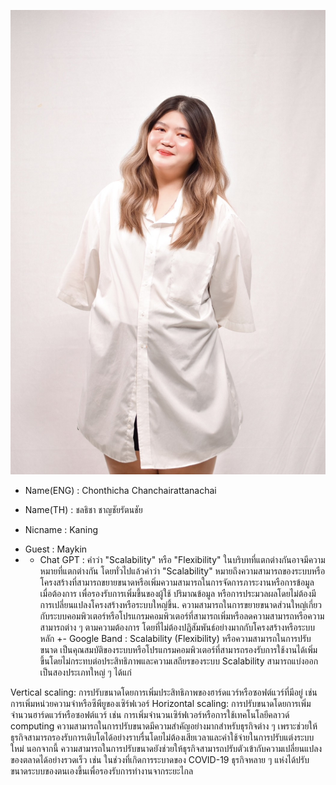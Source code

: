 ![alt text for screen readers](S__20340739.jpg "Text to show on mouseover")
- Name(ENG) : Chonthicha Chanchairattanachai
+ Name(TH) : ชลธิชา ชาญชัยรัตนชัย
* Nicname : Kaning
- Guest : Maykin
- * Chat GPT : คำว่า "Scalability" หรือ "Flexibility" ในบริบทที่แตกต่างกันอาจมีความหมายที่แตกต่างกัน โดยทั่วไปแล้วคำว่า "Scalability" หมายถึงความสามารถของระบบหรือโครงสร้างที่สามารถขยายขนาดหรือเพิ่มความสามารถในการจัดการภาระงานหรือการข้อมูลเมื่อต้องการ เพื่อรองรับการเพิ่มขึ้นของผู้ใช้ ปริมาณข้อมูล หรือการประมวลผลโดยไม่ต้องมีการเปลี่ยนแปลงโครงสร้างหรือระบบใหญ่ขึ้น. ความสามารถในการขยายขนาดส่วนใหญ่เกี่ยวกับระบบคอมพิวเตอร์หรือโปรแกรมคอมพิวเตอร์ที่สามารถเพิ่มหรือลดความสามารถหรือความสามารถต่าง ๆ ตามความต้องการ โดยที่ไม่ต้องปฏิสัมพันธ์อย่างมากกับโครงสร้างหรือระบบหลัก
+- Google Band : Scalability (Flexibility) หรือความสามารถในการปรับขนาด เป็นคุณสมบัติของระบบหรือโปรแกรมคอมพิวเตอร์ที่สามารถรองรับการใช้งานได้เพิ่มขึ้นโดยไม่กระทบต่อประสิทธิภาพและความเสถียรของระบบ Scalability สามารถแบ่งออกเป็นสองประเภทใหญ่ ๆ ได้แก่

Vertical scaling: การปรับขนาดโดยการเพิ่มประสิทธิภาพของฮาร์ดแวร์หรือซอฟต์แวร์ที่มีอยู่ เช่น การเพิ่มหน่วยความจำหรือซีพียูของเซิร์ฟเวอร์
Horizontal scaling: การปรับขนาดโดยการเพิ่มจำนวนฮาร์ดแวร์หรือซอฟต์แวร์ เช่น การเพิ่มจำนวนเซิร์ฟเวอร์หรือการใช้เทคโนโลยีคลาวด์ computing
ความสามารถในการปรับขนาดมีความสำคัญอย่างมากสำหรับธุรกิจต่าง ๆ เพราะช่วยให้ธุรกิจสามารถรองรับการเติบโตได้อย่างราบรื่นโดยไม่ต้องเสียเวลาและค่าใช้จ่ายในการปรับแต่งระบบใหม่ นอกจากนี้ ความสามารถในการปรับขนาดยังช่วยให้ธุรกิจสามารถปรับตัวเข้ากับความเปลี่ยนแปลงของตลาดได้อย่างรวดเร็ว เช่น ในช่วงที่เกิดการระบาดของ COVID-19 ธุรกิจหลาย ๆ แห่งได้ปรับขนาดระบบของตนเองขึ้นเพื่อรองรับการทำงานจากระยะไกล
